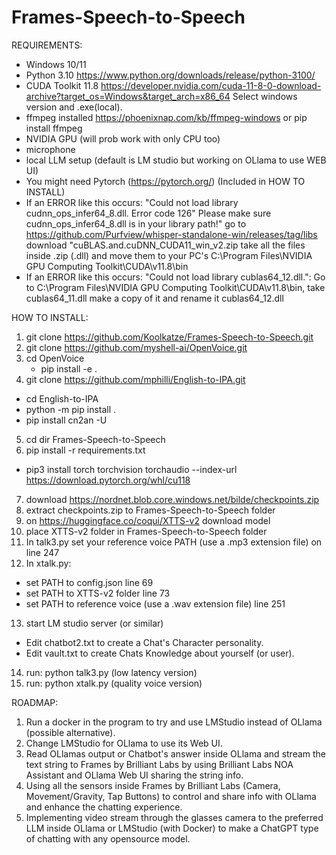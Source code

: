 # Frames-Speech-to-Speech
REQUIREMENTS:

- Windows 10/11 
- Python 3.10 https://www.python.org/downloads/release/python-3100/
- CUDA Toolkit 11.8 https://developer.nvidia.com/cuda-11-8-0-download-archive?target_os=Windows&target_arch=x86_64 Select windows version and .exe(local).
- ffmpeg installed https://phoenixnap.com/kb/ffmpeg-windows or pip install ffmpeg
- NVIDIA GPU (will prob work with only CPU too)
- microphone
- local LLM setup (default is LM studio but working on OLlama to use WEB UI)
- You might need Pytorch (https://pytorch.org/) (Included in HOW TO INSTALL)
- If an ERROR like this occurs: "Could not load library cudnn_ops_infer64_8.dll. Error code 126"
  Please make sure cudnn_ops_infer64_8.dll is in your library path!"
  go to https://github.com/Purfview/whisper-standalone-win/releases/tag/libs download "cuBLAS.and.cuDNN_CUDA11_win_v2.zip take all the files inside .zip (.dll) and move them to
  your PC's C:\Program Files\NVIDIA GPU Computing Toolkit\CUDA\v11.8\bin
- If an ERROR like this occurs: "Could not load library cublas64_12.dll.": Go to C:\Program Files\NVIDIA GPU Computing Toolkit\CUDA\v11.8\bin, take cublas64_11.dll make a copy of it and rename it cublas64_12.dll

HOW TO INSTALL:

1. git clone https://github.com/Koolkatze/Frames-Speech-to-Speech.git
2. git clone https://github.com/myshell-ai/OpenVoice.git
3. cd OpenVoice
   - pip install -e .
4. git clone https://github.com/mphilli/English-to-IPA.git
- cd English-to-IPA
- python -m pip install .
- pip install cn2an -U
5. cd dir Frames-Speech-to-Speech
6. pip install -r requirements.txt
- pip3 install torch torchvision torchaudio --index-url https://download.pytorch.org/whl/cu118
7. download https://nordnet.blob.core.windows.net/bilde/checkpoints.zip
8. extract checkpoints.zip to Frames-Speech-to-Speech folder
9. on https://huggingface.co/coqui/XTTS-v2 download model
10. place XTTS-v2 folder in Frames-Speech-to-Speech folder
11. In talk3.py set your reference voice PATH (use a .mp3 extension file) on line 247
12. In xtalk.py:
- set PATH to config.json line 69
- set PATH to XTTS-v2 folder line 73
- set PATH to reference voice (use a .wav extension file) line 251
13. start LM studio server (or similar)
- Edit chatbot2.txt to create a Chat's Character personality.
- Edit vault.txt to create Chats Knowledge about yourself (or user).
14. run: python talk3.py (low latency version)
15. run: python xtalk.py (quality voice version)

ROADMAP:

1. Run a docker in the program to try and use LMStudio instead of OLlama (possible alternative).
2. Change LMStudio for OLlama to use its Web UI.
3. Read OLlamas output or Chatbot's answer inside OLlama and stream the text string to Frames by Brilliant Labs by using Brilliant Labs NOA Assistant and OLlama Web UI sharing the string info.
4. Using all the sensors inside Frames by Brilliant Labs (Camera, Movement/Gravity, Tap Buttons) to control and share info with OLlama and enhance the chatting experience.
5. Implementing video stream through the glasses camera to the preferred LLM inside OLlama or LMStudio (with Docker) to make a ChatGPT type of chatting with any opensource model.

